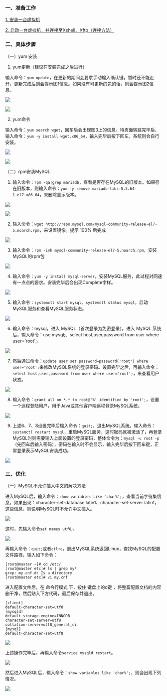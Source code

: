 ### 一、准备工作

[1. 安装一台虚拟机](https://github.com/WuZongYun/bigdata_study/blob/main/%E5%A4%A7%E6%95%B0%E6%8D%AE%E5%9F%BA%E7%A1%80%E7%8E%AF%E5%A2%83%E6%90%AD%E5%BB%BA/1_%E5%AE%89%E8%A3%85%E8%99%9A%E6%8B%9F%E6%9C%BA.md)

[2. 启动一台虚拟机，并连接至Xshell、Xftp（连接方法）](https://github.com/WuZongYun/bigdata_study/blob/main/%E5%A4%A7%E6%95%B0%E6%8D%AE%E5%9F%BA%E7%A1%80%E7%8E%AF%E5%A2%83%E6%90%AD%E5%BB%BA/2_%E5%AE%89%E8%A3%85MobaXterm.md)

### 二、具体步骤

（一）yum 安装

1. yum更新（建议在安装完成之后进行）

输入命令：`yum update`，在更新的期间会要求手动输入确认键，暂时还不能走开，更新完成后则会提示图1信息。如果没有可更新的包的话，则会提示图2信息。

![](../images/img_76.png)

![](../images/img_77.png)

2. yum命令

输入命令：`yum search wget`，回车后会出现图3上的信息。待页面转跳完毕后，输入命令：`yum -y install wget.x86_64`，输入完毕后按下回车，系统则会自行安装。

![](../images/img_78.png)

![](../images/img_79.png)

（二）rpm安装MySQL

1. 输入命令：`rpm -qa|grep mariadb`，查看是否存在MySQL的旧版本。如果存在旧版本，则输入命令：`yum -y remove mariadb-libs-5.5.64-1.el7.x86_64`，来删除显示版本。

![](../images/img_80.png)

![](../images/img_81.png)

2. 输入命令：`wget http://repo.mysql.com/mysql-community-release-el7-5.noarch.rpm`，来设置镜像。提示 100% 后完成

![](../images/img_82.png)

3. 输入命令：`rpm -ivh mysql-community-release-el7-5.noarch.rpm`，安装MySQL的rpm包

![](../images/img_83.png)

4. 输入命令：`yum -y install mysql-server`，安装MySQL服务，此过程对网速有一点点的要求。安装完毕后会出现Complete字样。

![](../images/img_84.png)

5. 输入命令：`systemctl start mysql`、`systemctl status mysql`，启动MySQL服务和查看MySQL服务状态。

![](../images/img_85.png)

6. 输入命令：mysql，进入 MySQL（首次登录为免密登录）。进入 MySQL 系统后，输入命令：use mysql;、select host,user,password from user where user='root';。

![](../images/img_86.png)

7. 然后通过命令：`update user set password=password('root') where user='root';`来修改MySQL系统的登录密码。设置完毕之后，再输入命令：`select host,user,password from user where user='root';`，来查看用户状态。

![](../images/img_87.png)

8. 输入命令：`grant all on *.* to root@'%' identified by 'root';`，设置一个远程登陆用户，用于Java或其他客户端远程登录MySQL系统。

![](../images/img_88.png)

9. 上述6、7、8设置完毕后输入命令：`quit;`，退出MySQL系统，输入命令：`systemctl restart mysql`，重启MySQL服务，这时密码就被激活了，再登录MySQL时则需要输入上面设置的登录密码，整体命令为：`mysql -u root -p` （先回车后输入密码），密码在输入时不会显示，输入完毕后按下回车键，正常登录表示MySQL安装成功。

![](../images/img_89.png)

### 三、优化

（一）MySQL不允许插入中文的解决方法

进入MySQL后，输入命令：`show variables like 'char%';`，查看当前字符集信息，如果出现：character-set-database latin1、character-set-server latin1，这些信息，则说明MySQL时不允许中文插入。

![](../images/img_90.png)

这时，先输入命令`set names utf8`;。

![](../images/img_91.png)

再输入命令：`quit;`或者`ctl+c`，退出MySQL系统返回Linux，查找MySQL的配置文件路径，输入如下命令：

```
[root@master ~]# cd /etc/
[root@master etc]# ls | grep my*
grep: my.cnf.d: Is a directory
[root@master etc]# vi my.cnf
```
进入配置文件后，在 命令行模式 下，按住 键盘上的d键 ，将整篇配置文档的内容删干净，然后贴入下方代码，最后保存并退出。

```
[client]
default-character-set=utf8
[mysqld]
default-storage-engine=INNODB
character-set-server=utf8
collation-server=utf8_general_ci
[mysql]
default-character-set=utf8
```
![](../images/img_92.png)

上述操作完毕后，再输入命令`service mysqld restart`。

![](../images/img_93.png)

然后进入MySQL后，输入命令：`show variables like 'char%';`，则会出现下列情况。

![](../images/img_94.png)


